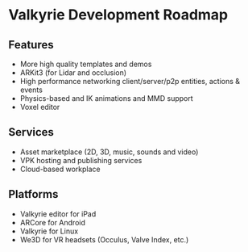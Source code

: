 # Valkyrie Development Roadmap
## Features
- More high quality templates and demos
- ARKit3 (for Lidar and occlusion)
- High performance networking client/server/p2p entities, actions & events
- Physics-based and IK animations and MMD support
- Voxel editor

## Services
- Asset marketplace (2D, 3D, music, sounds and video)  
- VPK hosting and publishing services  
- Cloud-based workplace

## Platforms
- Valkyrie editor for iPad  
- ARCore for Android  
- Valkyrie for Linux  
- We3D for VR headsets (Occulus, Valve Index, etc.)  